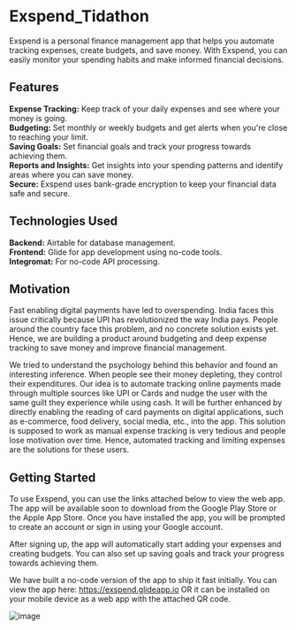 # Exspend_Tidathon

Exspend is a personal finance management app that helps you automate tracking expenses, create budgets, and save money. With Exspend, you can easily monitor your spending habits and make informed financial decisions.

## Features 

**Expense Tracking:** Keep track of your daily expenses and see where your money is going.   
**Budgeting:** Set monthly or weekly budgets and get alerts when you're close to reaching your limit.   
**Saving Goals:** Set financial goals and track your progress towards achieving them.   
**Reports and Insights:** Get insights into your spending patterns and identify areas where you can save money.   
**Secure:** Exspend uses bank-grade encryption to keep your financial data safe and secure.

## Technologies Used 

**Backend:** Airtable for database management.  
**Frontend:** Glide for app development using no-code tools.  
**Integromat:** For no-code API processing.

## Motivation
Fast enabling digital payments have led to overspending. India faces this issue critically because UPI has revolutionized the way India pays. People around the country face this problem, and no concrete solution exists yet. Hence, we are building a product around budgeting and deep expense tracking to save money and improve financial management.

We tried to understand the psychology behind this behavior and found an interesting inference. When people see their money depleting, they control their expenditures. Our idea is to automate tracking online payments made through multiple sources like UPI or Cards and nudge the user with the same guilt they experience while using cash. It will be further enhanced by directly enabling the reading of card payments on digital applications, such as e-commerce, food delivery, social media, etc., into the app. This solution is supposed to work as manual expense tracking is very tedious and people lose motivation over time. Hence, automated tracking and limiting expenses are the solutions for these users.

## Getting Started
To use Exspend, you can use the links attached below to view the web app. The app will be available soon to download from the Google Play Store or the Apple App Store. Once you have installed the app, you will be prompted to create an account or sign in using your Google account.

After signing up, the app will automatically start adding your expenses and creating budgets. You can also set up saving goals and track your progress towards achieving them.

We have built a no-code version of the app to ship it fast initially. You can view the app here: https://exspend.glideapp.io 
OR it can be installed on your mobile device as a web app with the attached QR code.

![image](https://user-images.githubusercontent.com/99211518/222879006-fc28f672-3d76-4a54-9a34-a9efdd1c447b.png)
